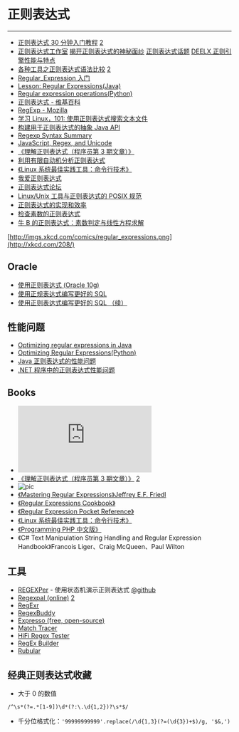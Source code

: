 
# 正则表达式

----

* [正则表达式 30 分钟入门教程](http://deerchao.net/tutorials/regex/regex.htm)
    [2](http://help.locoy.com/Document/Learn_Regex_For_30_Minutes.htm)
* [正则表达式工作室](http://www.regexlab.com/zh/)
    [揭开正则表达式的神秘面纱](http://www.regexlab.com/zh/regref.htm)
    [正则表达式话题](http://www.regexlab.com/zh/regtopic.htm)
    [DEELX 正则引擎性能与特点](http://www.regexlab.com/zh/deelx/introidx.htm)
* [各种工具之正则表达式语法比较](http://blog.chinaunix.net/u3/112728/showart_2207101.html)
    [2](http://hi.baidu.com/libk/blog/item/b5eb710e6c636dc37acbe107.html)
* [Regular_Expression 入门](http://www.phpx.com/man/Regular_Expression/)
* [Lesson: Regular Expressions(Java)](http://java.sun.com/docs/books/tutorial/essential/regex/)
* [Regular expression operations(Python)](http://docs.python.org/library/re.html)
* [正则表达式 - 维基百科](http://zh.wikipedia.org/wiki/%E6%AD%A3%E5%88%99%E8%A1%A8%E8%BE%BE%E5%BC%8F)
* [RegExp - Mozilla](https://developer.mozilla.org/en/Core_JavaScript_1.5_Reference/Global_Objects/RegExp#Special_characters_in_regular_expressions)
* [学习 Linux，101: 使用正则表达式搜索文本文件](http://www.ibm.com/developerworks/cn/linux/l-lpic1-v3-103-7/?ca=drs-tp4608)
* [构建用于正则表达式的抽象 Java API](http://www.ibm.com/developerworks/cn/java/wa-regexp/index.html)
* [Regexp Syntax Summary](http://www.greenend.org.uk/rjk/2002/06/regexp.html)
* [JavaScript, Regex, and Unicode](http://blog.stevenlevithan.com/archives/javascript-regex-and-unicode)
* [《理解正则表达式（程序员第 3 期文章）》](http://blog.csdn.net/myan/archive/2007/03/03/1520033.aspx)
* [利用有限自动机分析正则表达式](http://tech.idv2.com/2006/05/08/parse-regex-with-dfa/)
* [《Linux 系统最佳实践工具：命令行技术》](http://book.51cto.com/art/200902/111541.htm)
* [我爱正则表达式](http://iregex.org/)
* [正则表达式论坛](http://regex.me/)
* [Linux/Unix 工具与正则表达式的 POSIX 规范](http://www.lupaworld.com/home-space-uid-22802-do-blog-id-237935.html)
* [正则表达式的实现和效率](http://blog.zhengdong.me/2011/08/20/implementation-and-efficiency-of-regular-expression/)
* [检查素数的正则表达式](http://coolshell.cn/articles/2704.html)
* [牛 B 的正则表达式：素数判定与线性方程求解](http://www.matrix67.com/blog/archives/475)

[http://imgs.xkcd.com/comics/regular_expressions.png](http://xkcd.com/208/)

## Oracle

* [使用正则表达式 (Oracle 10g)](http://www.oracle.com/technology/global/cn/obe/obe10gdb/develop/regexp/regexp.htm)
* [使用正规表达式编写更好的 SQL](http://www.oracle.com/technology/global/cn/oramag/webcolumns/2003/techarticles/rischert_regexp_pt1.html)
* [使用正则表达式编写更好的 SQL （续）](http://www.oracle.com/technology/global/cn/oramag/webcolumns/2003/techarticles/rischert_regexp_pt2.html)

## 性能问题

* [Optimizing regular expressions in Java](http://www.javaworld.com/javaworld/jw-09-2007/jw-09-optimizingregex.html)
* [Optimizing Regular Expressions(Python)](http://diveintopython.org/performance_tuning/regular_expressions.html)
* [Java 正则表达式的性能问题](http://www.jiehoo.me/java-regex-performance-problem.htm)
* [.NET 程序中的正则表达式性能问题](http://developer.51cto.com/art/200908/144916.htm)

## Books

* ![pic](http://www.oreilly.com/catalog/regex2/chapter/ch09.pdf)
* [《理解正则表达式（程序员第 3 期文章）》](http://blog.csdn.net/myan/archive/2007/03/03/1520033.aspx)
    [2](http://tech.idv2.com/2006/05/08/parse-regex-with-dfa/)
* ![pic](http://book.51cto.com/art/200801/64630.htm《精通正则表达式》)
* [《Mastering Regular Expressions》Jeffrey E.F. Friedl](http://www.amazon.com/Mastering-Regular-Expressions-Jeffrey-Friedl/dp/0596528124/ref=dp_cp_ob_b_title_1)
* [《Regular Expressions Cookbook》](http://www.amazon.com/Regular-Expressions-Cookbook-Jan-Goyvaerts/dp/0596520689/ref=dp_cp_ob_b_title_2)
* [《Regular Expression Pocket Reference》](http://www.amazon.com/exec/obidos/ASIN/059600415X/aspalliancecom)
* [《Linux 系统最佳实践工具：命令行技术》](http://book.51cto.com/art/200902/111541.htm)
* [《Programming PHP 中文版》](http://book.csdn.net/bookfiles/253/index.html)
* 《C# Text Manipulation String Handling and Regular Expression Handbook》Francois Liger、Craig McQueen、Paul Wilton


## 工具

* [REGEXPer](http://www.regexper.com/) - 使用状态机演示正则表达式
  [@github](https://github.com/javallone/regexper)
* [Regexpal (online)](http://regexpal.com/) [2](http://www.microidc.com/usr/tools/regexpal/index.html)
* [RegExr](http://gskinner.com/RegExr/)
* [RegexBuddy](http://www.regexbuddy.com/)
* [Expresso (free, open-source)](http://www.ultrapico.com/Expresso.htm)
* [Match Tracer](http://www.regexlab.com/zh/mtracer/)
* [HiFi Regex Tester](http://www.gethifi.com/tools/regex)
* [RegEx Builder](http://www.redfernplace.com/software-projects/regex-builder/)
* [Rubular](http://www.rubular.com/)

## 经典正则表达式收藏

- 大于 0 的数值
```
/^\s*(?=.*[1-9])\d*(?:\.\d{1,2})?\s*$/
```
- 千分位格式化：`'99999999999'.replace(/\d{1,3}(?=(\d{3})+$)/g, '$&,')`
